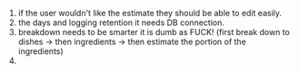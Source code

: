 1. if the user wouldn't like the estimate they should be able to edit easily. 
2. the days and logging retention it needs DB connection. 
3. breakdown needs to be smarter it is dumb as FUCK! (first break down to dishes -> then ingredients -> then estimate the portion of the ingredients)
4. 